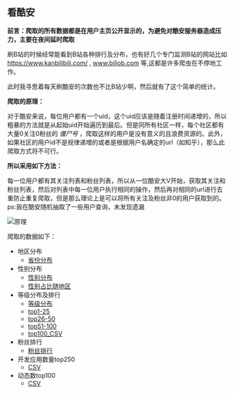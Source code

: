 ## 看酷安

**前言：爬取的所有数据都是在用户主页公开显示的，为避免对酷安服务器造成压力，主要在夜间延时爬取**



刷B站的时候经常能看到B站各种排行及分布，也有好几个专门监测B站的网站比如 https://www.kanbilibili.com/ , www.biliob.com 等,这都是许多爬虫在不停地工作。

此时我寻思着每天刷酷安的次数也不比B站少啊，然后就有了这个简单的统计。

**爬取的原理：**

  对于酷安来说，每位用户都有一个uid，这个uid应该是随着注册时间递增的，所以粗暴的方法就是从起始uid开始遍历到最后。但是同所有社区一样，每个社区都有大量0关注0粉丝的 *僵尸号* ，爬取这样的用户是没有意义的且浪费资源的。此外，如果社区的用户id不是规律递增的或者是根据用户名确定的url（如知乎），那么此爬取方式将不可行。

  **所以采用如下方法：**

  每一位用户都有其关注列表和粉丝列表，所以从一位酷安大V开始，获取其关注和粉丝列表，然后对列表中每一位用户执行相同的操作，然后再对相同的url进行去重防止重复爬取，但是那么理论上是可以将所有关注及粉丝非0的用户获取到的。ps:我在酷安随机抽取了一些用户查询，未发现遗漏

![原理](https://raw.githubusercontent.com/amchii/CoolApk/master/coolapk/cool.gif)

爬取的数据如下：

- 地区分布
  - [省份分布](https://amchii.github.io/CoolApk/coolapk/province/)
- 性别分布
  - [性别分布](https://amchii.github.io/CoolApk/coolapk/gender)
  - [性别占比随地区](https://amchii.github.io/CoolApk/coolapk/gender/gender_by_province/)
- 等级分布及排行
  - [等级分布](https://amchii.github.io/CoolApk/coolapk/level/)
  - [top1-25](https://amchii.github.io/CoolApk/coolapk/level/top100/top1-25/)
  - [top26-50](https://amchii.github.io/CoolApk/coolapk/level/top100/top26-50/)
  - [top51-100](https://amchii.github.io/CoolApk/coolapk/level/top100/top51-100/)
  - [top100_CSV](https://github.com/amchii/CoolApk/blob/master/coolapk/level/top100/top100.csv)
- 粉丝排行
  - [粉丝排行](https://amchii.github.io/CoolApk/coolapk/fans/)
- 开发应用数量top250
  - [CSV](https://github.com/amchii/CoolApk/blob/master/coolapk/developer/developer.csv)
- 动态数top100
  - [CSV](https://github.com/amchii/CoolApk/blob/master/coolapk/feed/feed_top100.csv)
